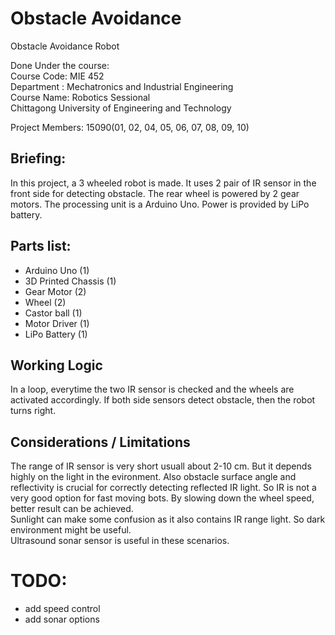 # Obstacle Avoidance
Obstacle Avoidance Robot

Done Under the course:  
Course Code: MIE 452  
Department : Mechatronics and Industrial Engineering  
Course Name: Robotics Sessional  
Chittagong University of Engineering and Technology

Project Members: 15090(01, 02, 04, 05, 06, 07, 08, 09, 10)

## Briefing:
In this project, a 3 wheeled robot is made. It uses 2 pair of IR sensor in the front side for detecting obstacle.
The rear wheel is powered by 2 gear motors. The processing unit is a Arduino Uno. Power is provided by LiPo battery.

## Parts list:
- Arduino Uno   (1)
- 3D Printed Chassis (1)
- Gear Motor    (2)
- Wheel         (2)
- Castor ball   (1)
- Motor Driver  (1)
- LiPo Battery  (1)


## Working Logic
In a loop, everytime the two IR sensor is checked and the wheels are activated accordingly. If both side sensors detect obstacle, then the robot turns right.

## Considerations / Limitations
The range of IR sensor is very short usuall about 2-10 cm. But it depends highly on the light in the evironment. Also obstacle surface angle and reflectivity is crucial for correctly detecting reflected IR light. So IR is not a very good option for fast moving bots. By slowing down the wheel speed, better result can be achieved.  
Sunlight can make some confusion as it also contains IR range light. So dark environment might be useful.  
Ultrasound sonar sensor is useful in these scenarios.

# TODO:
- add speed control
- add sonar options
